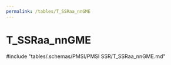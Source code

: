 ```yaml
---
permalink: /tables/T_SSRaa_nnGME
---
```

# T_SSRaa_nnGME
<!-- SPDX-License-Identifier: MPL-2.0 -->

<!-- ATTENTION : Ne pas supprimer ou modifier la ligne ci-dessous -->
#include "tables/.schemas/PMSI/PMSI SSR/T_SSRaa_nnGME.md"
<!-- ATTENTION : Ne pas supprimer ou modifier la ligne ci-dessus -->
